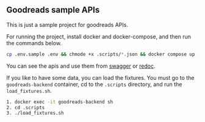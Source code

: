 ## Goodreads sample APIs

This is just a sample project for goodreads APIs.

For running the project, install docker and docker-compose, and then run the commands below.

```bash
cp .env.sample .env && chmode +x .scripts/*.json && docker compose up --build
```

You can see the apis and use them from [swagger](http://localhost:8000/api/schema/swagger-ui/)
or [redoc](http://localhost:8000/api/schema/redoc/).

If you like to have some data, you can load the fixtures. You must go to the
`goodreads-backend` container, cd to the `.scripts` directory, and run the `load_fixtures.sh`.

```bash
1. docker exec -it goodreads-backend sh
2. cd .scripts
3. ./load_fixtures.sh
```
